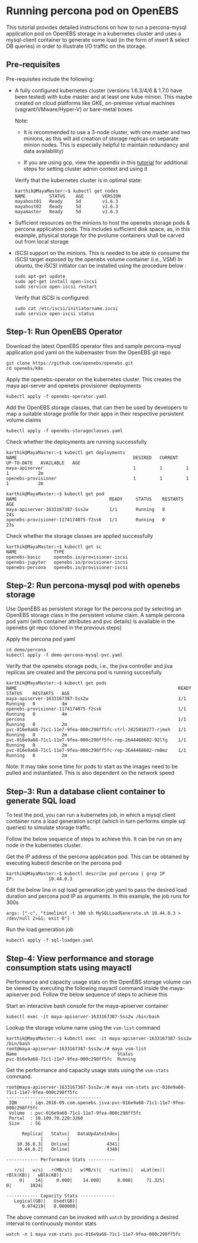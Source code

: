 # Running percona pod on OpenEBS

This tutorial provides detailed instructions on how to run a percona-mysql application pod on OpenEBS storage in a kubernetes cluster and uses a mysql-client container to generate some load (in the form of insert & select DB queries) in order to illustrate I/O traffic on the storage. 

## Pre-requisites

Pre-requisites include the following: 

- A fully configured kubernetes cluster (versions 1.6.3/4/6 & 1.7.0 have been tested) with kube master and at least one kube minion. This maybe created on cloud platforms like GKE, on-premise virtual machines (vagrant/VMware/Hyper-V) or bare-metal boxes

  Note: 

  - It is recommended to use a 3-node cluster, with one master and two minions, as this will aid creation of storage replicas on separate  minion nodes. This is especially helpful to maintain redundancy and data availability) 

  - If you are using gcp, view the appendix in this [tutorial](https://github.com/openebs/openebs/blob/master/k8s/hyperconverged/tutorial-configure-openebs-gke.md)   for additional steps for setting cluster admin context and using it 
  
  Verify that the kubernetes cluster is in optimal state: 
  
  ```
  karthik@MayaMaster:~$ kubectl get nodes
  NAME         STATUS    AGE       VERSION
  mayahost01   Ready     5d        v1.6.3
  mayahost02   Ready     5d        v1.6.3
  mayamaster   Ready     5d        v1.6.3

  ```
  
- Sufficient resources on the minions to host the openebs storage pods & percona application pods. This includes sufficient disk space, as, in this example, physical storage for the pvolume containers shall be carved out from local storage

- iSCSI support on the minions. This is needed to be able to consume the iSCSI target exposed by the openebs volume container (i.e., VSM)
  In ubuntu, the iSCSI initiator can be installed using the procedure below : 
  
  ```
  sudo apt-get update
  sudo apt-get install open-iscsi
  sudo service open-iscsi restart
  ```
  Verify that iSCSI is configured: 
  
  ```
  sudo cat /etc/iscsi/initiatorname.iscsi
  sudo service open-iscsi status
  ```

## Step-1: Run OpenEBS Operator

Download the latest OpenEBS operator files and sample percona-mysql application pod yaml on the kubemaster from the OpenEBS git repo 

```
git clone https://github.com/openebs/openebs.git
cd openebs/k8s
```

Apply the openebs-operator on the kubernetes cluster. This creates the maya api-server and openebs provisioner deployments

```
kubectl apply -f openebs-operator.yaml
```

Add the OpenEBS storage classes, that can then be used by developers to map a suitable storage profile for their apps in their respective persistent volume claims 

```
kubectl apply -f openebs-storageclasses.yaml
```

Check whether the deployments are running successfully

```
karthik@MayaMaster:~$ kubectl get deployments
NAME                                            DESIRED   CURRENT   UP-TO-DATE   AVAILABLE   AGE
maya-apiserver                                  1         1         1            1           2m
openebs-provisioner                             1         1         1            1           2m

``` 
```
karthik@MayaMaster:~$ kubectl get pod
NAME                                   READY     STATUS    RESTARTS   AGE
maya-apiserver-1633167387-5ss2w        1/1       Running   0          24s
openebs-provisioner-1174174075-f2ss6   1/1       Running   0          23s

```
Check whether the storage classes are applied successfully

```
karthik@MayaMaster:~$ kubectl get sc
NAME              TYPE
openebs-basic     openebs.io/provisioner-iscsi
openebs-jupyter   openebs.io/provisioner-iscsi
openebs-percona   openebs.io/provisioner-iscsi
```

## Step-2: Run percona-mysql pod with openebs storage

Use OpenEBS as persistent storage for the percona pod by selecting an OpenEBS storage class in the persistent volume claim. A sample percona pod yaml (with container attributes and pvc details) is available in the openebs git repo (cloned in the previous steps)

Apply the percona pod yaml 

```
cd demo/percona
kubectl apply -f demo-percona-mysql-pvc.yaml
```
Verify that the openebs storage pods, i.e., the jiva controller and jiva replicas are created and the percona pod is running succesfully

```
karthik@MayaMaster:~$ kubectl get pods
NAME                                                             READY     STATUS    RESTARTS   AGE
maya-apiserver-1633167387-5ss2w                                  1/1       Running   0          4m
openebs-provisioner-1174174075-f2ss6                             1/1       Running   0          4m
percona                                                          1/1       Running   0          2m
pvc-016e9a68-71c1-11e7-9fea-000c298ff5fc-ctrl-2825810277-rjmxh   1/1       Running   0          2m
pvc-016e9a68-71c1-11e7-9fea-000c298ff5fc-rep-2644468602-92lfg    1/1       Running   0          2m
pvc-016e9a68-71c1-11e7-9fea-000c298ff5fc-rep-2644468602-rm8mz    1/1       Running   0          2m
```

Note: It may take some time for pods to start as the images need to be pulled and instantiated. This is also dependent on the network speed

## Step-3: Run a database client container to generate SQL load 

To test the pod, you can run a kubernetes job, in which a mysql client container runs a load generation script (which in turn performs simple sql queries) to simulate storage traffic. 

Follow the below sequence of steps to achieve this. It can be run on any node _in_ the kubernetes cluster. 

Get the IP address of the percona application pod. This can be obtained by executing kubectl describe on the percona pod

```
karthik@MayaMaster:~$ kubectl describe pod percona | grep IP
IP:             10.44.0.3
``` 

Edit the below line in sql load generation job yaml to pass the desired load duration and percona pod IP as arguments.
In this example, the job runs for 300s

```
args: ["-c", "timelimit -t 300 sh MySQLLoadGenerate.sh 10.44.0.3 > /dev/null 2>&1; exit 0"]
```

Run the load generation job

```
kubectl apply -f sql-loadgen.yaml 
```

## Step-4: View performance and storage consumption stats using mayactl 

Performance and capacity usage stats on the OpenEBS storage volume can be viewed by executing the following mayactl command inside the maya-apiserver pod. Follow the below sequence of steps to achieve this

Start an interactive bash console for the maya-apiserver container  

```
kubectl exec -it maya-apiserver-1633167387-5ss2w /bin/bash
```

Lookup the storage volume name using the ```vsm-list``` command

```
karthik@MayaMaster:~$ kubectl exec -it maya-apiserver-1633167387-5ss2w /bin/bash
root@maya-apiserver-1633167387-5ss2w:/# maya vsm-list
Name                                      Status
pvc-016e9a68-71c1-11e7-9fea-000c298ff5fc  Running
```

Get the performance and capacity usage stats using the ```vsm-stats``` command.  

```
root@maya-apiserver-1633167387-5ss2w:/# maya vsm-stats pvc-016e9a68-71c1-11e7-9fea-000c298ff5fc
------------------------------------
 IQN     : iqn.2016-09.com.openebs.jiva:pvc-016e9a68-71c1-11e7-9fea-000c298ff5fc
 Volume  : pvc-016e9a68-71c1-11e7-9fea-000c298ff5fc
 Portal  : 10.109.70.220:3260
 Size    : 5G

      Replica|   Status|   DataUpdateIndex|
             |         |                  |
    10.36.0.3|   Online|              4341|
    10.44.0.2|   Online|              4340|

------------ Performance Stats ----------

   r/s|   w/s|   r(MB/s)|   w(MB/s)|   rLat(ms)|   wLat(ms)|   rBlk(KB)|   wBlk(KB)|
     0|    14|     0.000|    14.000|      0.000|     71.325|          0|       1024|

------------ Capacity Stats -------------
   Logical(GB)|   Used(GB)| 
      0.074219|   0.000000|

```
The above command can be invoked with ```watch``` by providing a desired interval to continuously monitor stats

```
watch -n 1 maya vsm-stats pvc-016e9a68-71c1-11e7-9fea-000c298ff5fc
```


